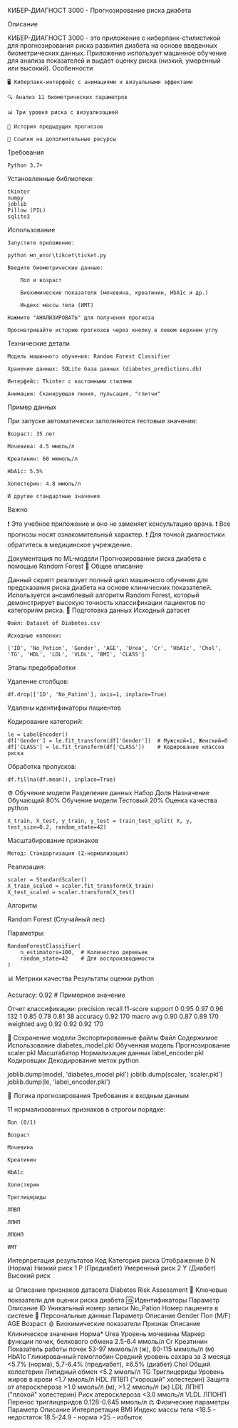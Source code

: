 КИБЕР-ДИАГНОСТ 3000 - Прогнозирование риска диабета


Описание

КИБЕР-ДИАГНОСТ 3000 - это приложение с киберпанк-стилистикой для прогнозирования риска развития диабета на основе введенных биометрических данных. Приложение использует машинное обучение для анализа показателей и выдает оценку риска (низкий, умеренный или высокий).
Особенности

    🖥️ Киберпанк-интерфейс с анимациями и визуальными эффектами

    🔍 Анализ 11 биометрических параметров

    📊 Три уровня риска с визуализацией

    📅 История предыдущих прогнозов

    📌 Ссылки на дополнительные ресурсы
Требования

    Python 3.7+

 Установленные библиотеки:

    tkinter
    numpy
    joblib
    Pillow (PIL)
    sqlite3

    
Использование

    Запустите приложение:

    python мл_итог\tikcet\ticket.py

    Введите биометрические данные:

        Пол и возраст

        Биохимические показатели (мочевина, креатинин, HbA1c и др.)

        Индекс массы тела (ИМТ)

    Нажмите "АНАЛИЗИРОВАТЬ" для получения прогноза

    Просматривайте историю прогнозов через кнопку в левом верхнем углу

Технические детали

    Модель машинного обучения: Random Forest Classifier

    Хранение данных: SQLite база данных (diabetes_predictions.db)

    Интерфейс: Tkinter с кастомными стилями

    Анимации: Сканирующая линия, пульсация, "глитчи"

Пример данных

При запуске автоматически заполняются тестовые значения:

    Возраст: 35 лет

    Мочевина: 4.5 ммоль/л

    Креатинин: 60 мкмоль/л

    HbA1c: 5.5%

    Холестерин: 4.8 ммоль/л

    И другие стандартные значения

Важно

❗ Это учебное приложение и оно не заменяет консультацию врача.
❗ Все прогнозы носят ознакомительный характер.
❗ Для точной диагностики обратитесь в медицинское учреждение.







Документация по ML-модели
Прогнозирование риска диабета с помощью Random Forest
📌 Общее описание

Данный скрипт реализует полный цикл машинного обучения для предсказания риска диабета на основе клинических показателей. Используется ансамблевый алгоритм Random Forest, который демонстрирует высокую точность классификации пациентов по категориям риска.
📂 Подготовка данных
Исходный датасет

    Файл: Dataset of Diabetes.csv

    Исходные колонки:

    ['ID', 'No_Pation', 'Gender', 'AGE', 'Urea', 'Cr', 'HbA1c', 'Chol', 'TG', 'HDL', 'LDL', 'VLDL', 'BMI', 'CLASS']

Этапы предобработки

Удаление столбцов:


    df.drop(['ID', 'No_Pation'], axis=1, inplace=True)

Удалены идентификаторы пациентов

Кодирование категорий:


    le = LabelEncoder()
    df['Gender'] = le.fit_transform(df['Gender'])  # Мужской=1, Женский=0
    df['CLASS'] = le.fit_transform(df['CLASS'])    # Кодирование классов риска

Обработка пропусков:

    df.fillna(df.mean(), inplace=True)


⚙ Обучение модели
Разделение данных
Набор	Доля	Назначение
Обучающий	80%	Обучение модели
Тестовый	20%	Оценка качества
python

    X_train, X_test, y_train, y_test = train_test_split( X, y, test_size=0.2, random_state=42)

Масштабирование признаков

    Метод: Стандартизация (Z-нормализация)

Реализация:
    
    scaler = StandardScaler()
    X_train_scaled = scaler.fit_transform(X_train)
    X_test_scaled = scaler.transform(X_test)

Алгоритм

Random Forest (Случайный лес)

Параметры:
    

    RandomForestClassifier(
        n_estimators=100,  # Количество деревьев
        random_state=42    # Для воспроизводимости
    )

📊 Метрики качества
Результаты оценки
python

Accuracy: 0.92  # Примерное значение

Отчет классификации:
              precision  recall  f1-score  support
           0       0.95      0.97      0.96      132
           1       0.85      0.78      0.81       38
    accuracy                           0.92      170
   macro avg       0.90      0.87      0.89      170
weighted avg       0.92      0.92      0.92      170

💾 Сохранение модели
Экспортированные файлы
Файл	Содержимое	Использование
diabetes_model.pkl	Обученная модель	Прогнозирование
scaler.pkl	Масштабатор	Нормализация данных
label_encoder.pkl	Кодировщик	Декодирование меток
python

joblib.dump(model, 'diabetes_model.pkl')
joblib.dump(scaler, 'scaler.pkl')
joblib.dump(le, 'label_encoder.pkl')

🔮 Логика прогнозирования
Требования к входным данным

11 нормализованных признаков в строгом порядке:

    Пол (0/1)

    Возраст

    Мочевина

    Креатинин

    HbA1c

    Холестерин

    Триглицериды

    ЛПВП

    ЛПНП

    ЛПОНП

    ИМТ

Интерпретация результатов
Код	Категория риска	Отображение
0	N (Норма)	Низкий риск
1	P (Предиабет)	Умеренный риск
2	Y (Диабет)	Высокий риск



📊 Описание признаков датасета Diabetes Risk Assessment
📌 Ключевые показатели для оценки риска диабета
      🆔 Идентификаторы
        Параметр	Описание
        ID	Уникальный номер записи
        No_Pation	Номер пациента в системе
👤 Персональные данные
        Параметр	Описание
        Gender	Пол (M/F)	
        AGE	Возраст	
🩸 Биохимические показатели
     Признак	Описание	Клиническое значение	Норма*
     Urea	Уровень мочевины	Маркер функции почек, белкового обмена	2.5-6.4 ммоль/л
     Cr	Креатинин	Показатель работы почек	53-97 мкмоль/л (ж), 80-115 мкмоль/л (м)
     HbA1c	Гликированный гемоглобин	Средний уровень сахара за 3 месяца	<5.7% (норма), 5.7-6.4% (предиабет), ≥6.5% (диабет)
     Chol	Общий холестерин	Липидный обмен	<5.2 ммоль/л
     TG	Триглицериды	Уровень жиров в крови	<1.7 ммоль/л
     HDL	ЛПВП ("хороший" холестерин)	Защита от атеросклероза	>1.0 ммоль/л (м), >1.2 ммоль/л (ж)
     LDL	ЛПНП ("плохой" холестерин)	Риск атеросклероза	<3.0 ммоль/л
     VLDL	ЛПОНП	Перенос триглицеридов	0.128-0.645 ммоль/л
⚖️ Физические параметры
Параметр	Описание	Интерпретация
BMI	Индекс массы тела	<18.5 - недостаток
                        18.5-24.9 - норма
                        >25 - избыток
